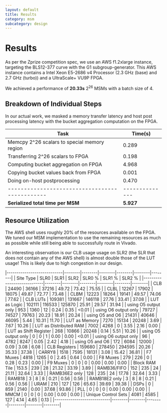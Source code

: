 ```yaml
---
layout: default
title: Results
category: msm
subcategory: design
---
```


# Results

As per the Zprize competition spec, we use an AWS f1.2xlarge instance,
targeting the BLS12-377 curve with the G1 subgroup-generator. This AWS
instance contains a Intel Xeon E5-2686 v4 Processor (2.3 GHz (base) and 2.7 GHz
(turbo)) and a UltraScale+ VU9P FPGA.

We achieved a performance of **20.33s** $2^26$ MSMs with a batch size of 4.

<!-- CR fyquah: If have time, benchmark more configurations / MSM sizes -->

## Breakdown of Individual Steps

In our actual work, we masked a memory transfer latency and host post
processing latency with the bucket aggregation computation on the FPGA.

| Task                                         |  Time(s)     |
|----------------------------------------------|--------------|
| Memcpy 2^26 scalars to special memory region |     0.289 |
| Transferring 2^26 scalars to FPGA            |     0.198 |
| Computing bucket aggregation on FPGA         |     4.968 |
| Copying bucket values back from FPGA         |     0.001 |
| Doing on-host postprocessing                 |     0.470 |
|----------------------------------------------|--------------|
| **Serialized total time per MSM**                 |   **5.927** |

## Resource Utilization

The AWS shell uses roughly 20% of the resources available on the FPGA. We tuned
our MSM implementation to use the remaining resources as much as possible while
still being able to successfully route in Vivado.

An interesting observation is our CLB usage usage on SLR2 (the SLR that does not
contain any of the AWS shell) is almost double those of the LUT usage! This
is likely due to high congestion in our design.

|----------------------------|--------|--------|--------|--------|--------|--------|
|          Site Type         |  SLR0  |  SLR1  |  SLR2  | SLR0 % | SLR1 % | SLR2 % |
|----------------------------|--------|--------|--------|--------|--------|--------|
| CLB                        |  24490 |  36166 |  37216 |  49.72 |  73.42 |  75.55 |
|   CLBL                     |  12267 |  17902 |  18075 |  49.87 |  72.77 |  73.48 |
|   CLBM                     |  12223 |  18264 |  19141 |  49.57 |  74.06 |  77.62 |
| CLB LUTs                   | 109381 | 131667 | 146118 |  27.76 |  33.41 |  37.08 |
|   LUT as Logic             | 102111 | 116533 | 125870 |  25.91 |  29.57 |  31.94 |
|     using O5 output only   |    953 |   1360 |     12 |   0.24 |   0.35 |  <0.01 |
|     using O6 output only   |  79727 |  74527 |  79763 |  20.23 |  18.91 |  20.24 |
|     using O5 and O6        |  21431 |  40646 |  46095 |   5.44 |  10.31 |  11.70 |
|   LUT as Memory            |   7270 |  15134 |  20248 |   3.69 |   7.67 |  10.26 |
|     LUT as Distributed RAM |   7002 |   4268 |      0 |   3.55 |   2.16 |   0.00 |
|     LUT as Shift Register  |    268 |  10866 |  20248 |   0.14 |   5.51 |  10.26 |
|       using O5 output only |      0 |      0 |      1 |   0.00 |   0.00 |  <0.01 |
|       using O6 output only |     96 |   4782 |   8247 |   0.05 |   2.42 |   4.18 |
|       using O5 and O6      |    172 |   6084 |  12000 |   0.09 |   3.08 |   6.08 |
| CLB Registers              | 159680 | 278450 | 294595 |  20.26 |  35.33 |  37.38 |
| CARRY8                     |   1518 |   7595 |  18131 |   3.08 |  15.42 |  36.81 |
| F7 Muxes                   |   4818 |   1265 |      0 |   2.45 |   0.64 |   0.00 |
| F8 Muxes                   |    279 |    226 |      0 |   0.28 |   0.23 |   0.00 |
| F9 Muxes                   |      0 |      0 |      0 |   0.00 |   0.00 |   0.00 |
| Block RAM Tile             |  153.5 |    239 |     28 |  21.32 |  33.19 |   3.89 |
|   RAMB36/FIFO              |    152 |    235 |     24 |  21.11 |  32.64 |   3.33 |
|     RAMB36E2 only          |    128 |    235 |     24 |  17.78 |  32.64 |   3.33 |
|   RAMB18                   |      3 |      8 |      8 |   0.21 |   0.56 |   0.56 |
|     RAMB18E2 only          |      3 |      8 |      8 |   0.21 |   0.56 |   0.56 |
| URAM                       |    210 |    127 |    126 |  65.63 |  39.69 |  39.38 |
| DSPs                       |      0 |    859 |   2140 |   0.00 |  37.68 |  93.86 |
| PLL                        |      0 |      0 |      0 |   0.00 |   0.00 |   0.00 |
| MMCM                       |      0 |      0 |      0 |   0.00 |   0.00 |   0.00 |
| Unique Control Sets        |   4081 |   4585 |    127 |   4.14 |   4.65 |   0.13 |
|----------------------------|--------|--------|--------|--------|--------|--------|

